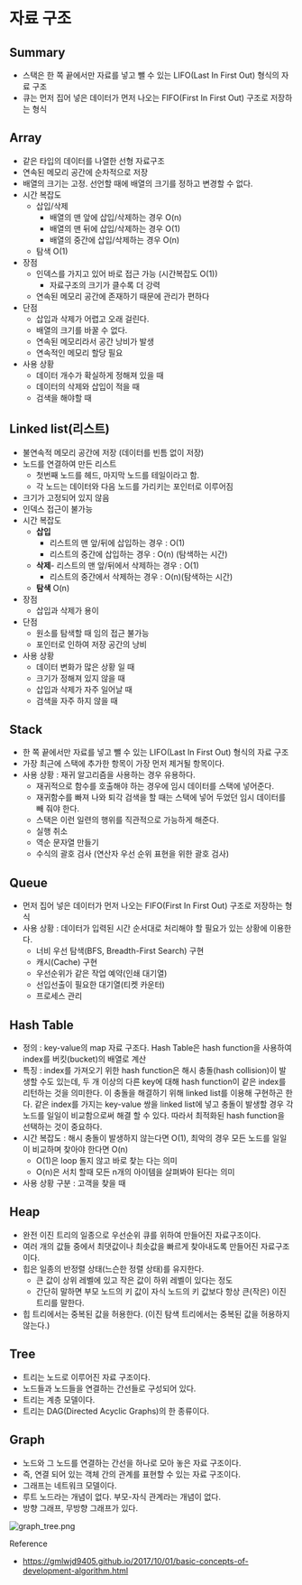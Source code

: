 # 자료 구조

## Summary
- 스택은 한 쪽 끝에서만 자료를 넣고 뺄 수 있는 LIFO(Last In First Out) 형식의 자료 구조
- 큐는 먼저 집어 넣은 데이터가 먼저 나오는 FIFO(First In First Out) 구조로 저장하는 형식


## Array
- 같은 타입의 데이터를 나열한 선형 자료구조
- 연속된 메모리 공간에 순차적으로 저장
- 배열의 크기는 고정. 선언할 때에 배열의 크기를 정하고 변경할 수 없다.
- 시간 복잡도
    - 삽입/삭제
        - 배열의 맨 앞에 삽입/삭제하는 경우 O(n)
        - 배열의 맨 뒤에 삽입/삭제하는 경우 O(1)
        - 배열의 중간에 삽입/삭제하는 경우 O(n)
    - 탐색 O(1)
- 장점
    - 인덱스를 가지고 있어 바로 접근 가능 (시간복잡도 O(1))
        - 자료구조의 크기가 클수록 더 강력
    - 연속된 메모리 공간에 존재하기 때문에 관리가 편하다
- 단점
    - 삽입과 삭제가 어렵고 오래 걸린다.
    - 배열의 크기를 바꿀 수 없다.
    - 연속된 메모리라서 공간 낭비가 발생
    - 연속적인 메모리 할당 필요
- 사용 상황
    - 데이터 개수가 확실하게 정해져 있을 때
    - 데이터의 삭제와 삽입이 적을 때
    - 검색을 해야할 때

## Linked list(리스트)
- 불연속적 메모리 공간에 저장 (데이터를 빈틈 없이 저장)
- 노드를 연결하여 만든 리스트
    - 첫번째 노드를 헤드, 마지막 노드를 테일이라고 함.
    - 각 노드는 데이터와 다음 노드를 가리키는 포인터로 이루어짐
- 크기가 고정되어 있지 않음
- 인덱스 접근이 불가능
- 시간 복잡도
    - **삽입**
        - 리스트의 맨 앞/뒤에 삽입하는 경우 : O(1)
        - 리스트의 중간에 삽입하는 경우 : O(n) (탐색하는 시간)
    - **삭제**- 리스트의 맨 앞/뒤에서 삭제하는 경우 : O(1)
        - 리스트의 중간에서 삭제하는 경우 : O(n)(탐색하는 시간)
    - **탐색** O(n)
- 장점
    - 삽입과 삭제가 용이
- 단점
    - 원소를 탐색할 때 임의 접근 불가능
    - 포인터로 인하여 저장 공간의 낭비
- 사용 상황
    - 데이터 변화가 많은 상황 일 때
    - 크기가 정해져 있지 않을 때
    - 삽입과 삭제가 자주 일어날 때
    - 검색을 자주 하지 않을 때

## Stack
- 한 쪽 끝에서만 자료를 넣고 뺄 수 있는 LIFO(Last In First Out) 형식의 자료 구조
- 가장 최근에 스택에 추가한 항목이 가장 먼저 제거될 항목이다.
- 사용 상황 : 재귀 알고리즘을 사용하는 경우 유용하다.
    - 재귀적으로 함수를 호출해야 하는 경우에 임시 데이터를 스택에 넣어준다.
    - 재귀함수를 빠져 나와 퇴각 검색을 할 때는 스택에 넣어 두었던 임시 데이터를 빼 줘야 한다.
    - 스택은 이런 일련의 행위를 직관적으로 가능하게 해준다.
    - 실행 취소
    - 역순 문자열 만들기
    - 수식의 괄호 검사 (연산자 우선 순위 표현을 위한 괄호 검사)

## Queue
- 먼저 집어 넣은 데이터가 먼저 나오는 FIFO(First In First Out) 구조로 저장하는 형식
- 사용 상황 : 데이터가 입력된 시간 순서대로 처리해야 할 필요가 있는 상황에 이용한다.
    - 너비 우선 탐색(BFS, Breadth-First Search) 구현
    - 캐시(Cache) 구현
    - 우선순위가 같은 작업 예약(인쇄 대기열)
    - 선입선출이 필요한 대기열(티켓 카운터)
    - 프로세스 관리

## Hash Table
- 정의 : key-value의 map 자료 구조다. Hash Table은 hash function을 사용하여 index를 버킷(bucket)의 배열로 계산
- 특징 : index를 가져오기 위한 hash function은 해시 충돌(hash collision)이 발생할 수도 있는데, 두 개 이상의 다른 key에 대해 hash function이 같은 index를 리턴하는 것을 의미한다. 이 충돌을 해결하기 위해 linked list를 이용해 구현하곤 한다. 같은 index를 가지는 key-value 쌍을 linked list에 넣고 충돌이 발생할 경우 각 노드를 일일이 비교함으로써 해결 할 수 있다. 따라서 최적화된 hash function을 선택하는 것이 중요하다.
- 시간 복잡도 : 해시 충돌이 발생하지 않는다면 O(1), 최악의 경우 모든 노드를 일일이 비교하며 찾아야 한다면 O(n)
    - O(1)은 loop 돌지 않고 바로 찾는 다는 의미
    - O(n)은 서치 할때 모든 n개의 아이템을 살펴봐야 된다는 의미
- 사용 상황 구분 : 고객을 찾을 때

## Heap
- 완전 이진 트리의 일종으로 우선순위 큐를 위하여 만들어진 자료구조이다.
- 여러 개의 값들 중에서 최댓값이나 최솟값을 빠르게 찾아내도록 만들어진 자료구조이다.
- 힙은 일종의 반정렬 상태(느슨한 정렬 상태)를 유지한다.
    - 큰 값이 상위 레벨에 있고 작은 값이 하위 레벨이 있다는 정도
    - 간단히 말하면 부모 노드의 키 값이 자식 노드의 키 값보다 항상 큰(작은) 이진 트리를 말한다.
- 힙 트리에서는 중복된 값을 허용한다. (이진 탐색 트리에서는 중복된 값을 허용하지 않는다.)

## Tree
- 트리는 노드로 이루어진 자료 구조이다.
- 노드들과 노드들을 연결하는 간선들로 구성되어 있다.
- 트리는 계층 모델이다.
- 트리는 DAG(Directed Acyclic Graphs)의 한 종류이다.

## Graph
- 노드와 그 노드를 연결하는 간선을 하나로 모아 놓은 자료 구조이다.
- 즉, 연결 되어 있는 객체 간의 관계를 표현할 수 있는 자료 구조이다.
- 그래프는 네트워크 모델이다.
- 루트 노드라는 개념이 없다. 부모-자식 관계라는 개념이 없다.
- 방향 그래프, 무방향 그래프가 있다.

![graph_tree.png](../../../resource/img/graph_tree.png)


Reference
- https://gmlwjd9405.github.io/2017/10/01/basic-concepts-of-development-algorithm.html